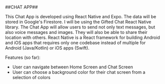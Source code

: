 ##CHAT APP##

This Chat App is developed using React Native and Expo. The data will be stored in Google's Firestore. 
I will be using the Gifted Chat React Native library. The Chat App will allow users to send not only text messages, but also voice messages and images. They will also be able to share their location with others.
React Native is a React framework for building Android and iOS apps that requires only one codebase instead of multiple for Android (Java/Kotlin) or iOS apps (Swift).

Features (so far):
- User can navigate between Home Screen and Chat Screen
- User can choose a background color for their chat screen from a selection of colors



